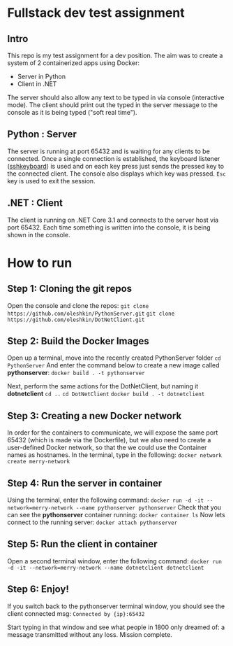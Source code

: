 # Fullstack dev test assignment
## Intro
This repo is my test assignment for a dev position. The aim was to create a system of 2 containerized apps using Docker:
- Server in Python
- Client in .NET

The server should also allow any text to be typed in via console (interactive mode).
The client should print out the typed in the server message to the console as it is being typed ("soft real time").

## Python : Server
The server is running at port 65432 and is waiting for any clients to be connected. Once a single connection is established, the keyboard listener ([sshkeyboard](https://sshkeyboard.readthedocs.io/en/latest/)) is used and on each key press just sends the pressed key to the connected client. The console also displays which key was pressed. `Esc` key is used to exit the session.

## .NET : Client
The client is running on .NET Core 3.1 and connects to the server host via port 65432. Each time something is written into the console, it is being shown in the console. 

# How to run

## Step 1: Cloning the git repos
Open the console and clone the repos:
`git clone https://github.com/oleshkin/PythonServer.git`
`git clone https://github.com/oleshkin/DotNetClient.git`

## Step 2: Build the Docker Images
Open up a terminal, move into the recently created PythonServer folder
`cd PythonServer`
And enter the command below to create a new image called **pythonserver**:
`docker build . -t pythonserver`

Next, perform the same actions for the DotNetClient, but naming it **dotnetclient**
``cd ..``
`cd DotNetClient`
`docker build . -t dotnetclient`

## Step 3: Creating a new Docker network
In order for the containers to communicate, we will expose the same port 65432 (which is made via the Dockerfile), but we also need to create a user-defined Docker network, so that the we could use the Container names as hostnames. 
In the terminal, type in the following:
`docker network create merry-network`

## Step 4: Run the server in container
Using the terminal, enter the following command:
`docker run -d -it --network=merry-network --name pythonserver pythonserver`
Check that you can see the **pythonserver** container running:
`docker container ls`
Now lets connect to the running server:
`docker attach pythonserver`

## Step 5: Run the client in container
Open a second terminal window, enter the following command:
`docker run -d -it --network=merry-network --name dotnetclient dotnetclient`

## Step 6: Enjoy!
If you switch back to the pythonserver terminal window, you should see the client connected msg:
```Connected by {ip}:65432```

Start typing in that window and see what people in 1800 only dreamed of: a message transmitted without any loss. Mission complete.
